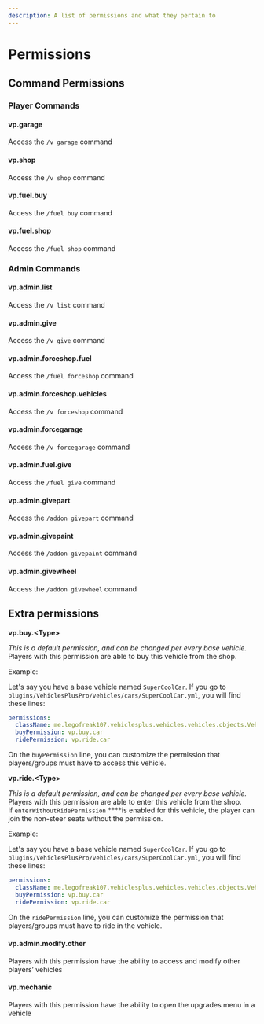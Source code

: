 ```yaml
---
description: A list of permissions and what they pertain to
---
```


# Permissions

## Command Permissions

### Player Commands

#### vp.garage

Access the `/v garage` command

#### vp.shop

Access the `/v shop` command

#### vp.fuel.buy

Access the `/fuel buy` command

#### vp.fuel.shop

Access the `/fuel shop` command

### Admin Commands

#### vp.admin.list

Access the `/v list` command

#### vp.admin.give

Access the `/v give` command

#### vp.admin.forceshop.fuel

Access the `/fuel forceshop` command

#### vp.admin.forceshop.vehicles

Access the `/v forceshop` command

#### vp.admin.forcegarage

Access the `/v forcegarage` command

#### vp.admin.fuel.give

Access the `/fuel give` command

#### vp.admin.givepart

Access the `/addon givepart` command

#### vp.admin.givepaint

Access the `/addon givepaint` command

#### vp.admin.givewheel

Access the `/addon givewheel` command

## Extra permissions

**vp.buy.&lt;Type&gt;**

_This is a default permission, and can be changed per every base vehicle._  
Players with this permission are able to buy this vehicle from the shop.

Example:

Let's say you have a base vehicle named `SuperCoolCar`. If you go to `plugins/VehiclesPlusPro/vehicles/cars/SuperCoolCar.yml`, you will find these lines:

```yaml
permissions:
  className: me.legofreak107.vehiclesplus.vehicles.vehicles.objects.VehiclePermissions
  buyPermission: vp.buy.car
  ridePermission: vp.ride.car
```

On the `buyPermission` line, you can customize the permission that players/groups must have to access this vehicle.

**vp.ride.&lt;Type&gt;**

_This is a default permission, and can be changed per every base vehicle._  
Players with this permission are able to enter this vehicle from the shop.  
If `enterWithoutRidePermission` ****is enabled for this vehicle, the player can join the non-steer seats without the permission.

Example:

Let's say you have a base vehicle named `SuperCoolCar`. If you go to `plugins/VehiclesPlusPro/vehicles/cars/SuperCoolCar.yml`, you will find these lines:

```yaml
permissions:
  className: me.legofreak107.vehiclesplus.vehicles.vehicles.objects.VehiclePermissions
  buyPermission: vp.buy.car
  ridePermission: vp.ride.car
```

On the `ridePermission` line, you can customize the permission that players/groups must have to ride in the vehicle.

#### vp.admin.modify.other

Players with this permission have the ability to access and modify other players’ vehicles

#### vp.mechanic

Players with this permission have the ability to open the upgrades menu in a vehicle

